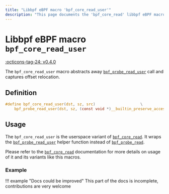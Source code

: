 ```yaml
---
title: "Libbpf eBPF macro 'bpf_core_read_user'"
description: "This page documents the 'bpf_core_read' libbpf eBPF macro, including its definition, usage, and examples."
---
```

# Libbpf eBPF macro `bpf_core_read_user`

[:octicons-tag-24: v0.4.0](https://github.com/libbpf/libbpf/releases/tag/v0.4.0)

The `bpf_core_read_user` macro abstracts away [`bpf_probe_read_user`](../../../linux/helper-function/bpf_probe_read_user.md) call and captures offset relocation.

## Definition

```c
#define bpf_core_read_user(dst, sz, src)				    \
	bpf_probe_read_user(dst, sz, (const void *)__builtin_preserve_access_index(src))
```

## Usage

The `bpf_core_read_user` is the userspace variant of [`bpf_core_read`](bpf_core_read.md). It wraps the [`bpf_probe_read_user`](../../../linux/helper-function/bpf_probe_read_user.md) helper function instead of [`bpf_probe_read`](../../../linux/helper-function/bpf_probe_read.md).

Please refer to the [`bpf_core_read`](bpf_core_read.md) documentation for more details on usage of it and its variants like this macros.

### Example

!!! example "Docs could be improved"
    This part of the docs is incomplete, contributions are very welcome
